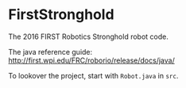 # FirstStronghold
The 2016 FIRST Robotics Stronghold robot code.

The java reference guide: http://first.wpi.edu/FRC/roborio/release/docs/java/

To lookover the project, start with `Robot.java` in `src`.